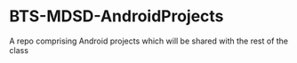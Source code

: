 # BTS-MDSD-AndroidProjects
A repo comprising Android projects which will be shared with the rest of the class
